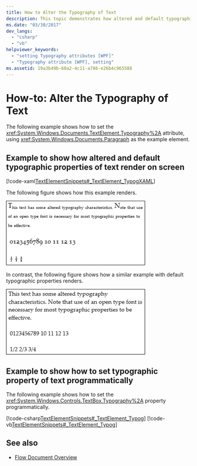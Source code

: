 ```yaml
---
title: How to Alter the Typography of Text
description: This topic demonstrates how altered and default typographic properties of text render on screen and show how to set typographic property of text programmatically
ms.date: "03/30/2017"
dev_langs: 
  - "csharp"
  - "vb"
helpviewer_keywords: 
  - "setting Typography attributes [WPF]"
  - "Typography attribute [WPF], setting"
ms.assetid: 19a3b49b-60a2-4c11-a786-e26b4c965588
---
```

# How-to: Alter the Typography of Text

The following example shows how to set the <xref:System.Windows.Documents.TextElement.Typography%2A> attribute, using <xref:System.Windows.Documents.Paragraph> as the example element.
  
## Example to show how altered and default typographic properties of text render on screen

 [!code-xaml[TextElementSnippets#_TextElement_TypogXAML](~/samples/snippets/csharp/VS_Snippets_Wpf/TextElementSnippets/CSharp/Window1.xaml#_textelement_typogxaml)]
  
 The following figure shows how this example renders.
  
 ![Screenshot: Text element with altered typography](./media/textelement-typog.png "TextElement_Typog")
  
 In contrast, the following figure shows how a similar example with default typographic properties renders.
  
 ![Screenshot: Text element with default typography](./media/textelement-typog-default.png "TextElement_Typog_Default")
  
## Example to show how to set typographic property of text programmatically

 The following example shows how to set the <xref:System.Windows.Controls.TextBox.Typography%2A> property programmatically.
  
 [!code-csharp[TextElementSnippets#_TextElement_Typog](~/samples/snippets/csharp/VS_Snippets_Wpf/TextElementSnippets/CSharp/Window1.xaml.cs#_textelement_typog)]
 [!code-vb[TextElementSnippets#_TextElement_Typog](~/samples/snippets/visualbasic/VS_Snippets_Wpf/TextElementSnippets/visualbasic/window1.xaml.vb#_textelement_typog)]
  
## See also

- [Flow Document Overview](flow-document-overview.md)
